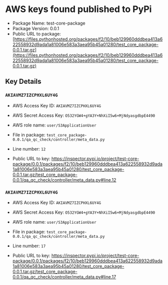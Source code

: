 # AWS keys found published to PyPi

* Package Name: test-core-package
* Package Version: 0.0.1
* Public URL to package: [https://files.pythonhosted.org/packages/f2/10/beb129960dddbea413a622558932d9ada1a81006e583a3aea95b45a01280/test_core_package-0.0.1.tar.gz](https://files.pythonhosted.org/packages/f2/10/beb129960dddbea413a622558932d9ada1a81006e583a3aea95b45a01280/test_core_package-0.0.1.tar.gz)

## Key Details

### `AKIAVMZ7IZCPHXL6UY4G`

* AWS Access Key ID: `AKIAVMZ7IZCPHXL6UY4G`
* AWS Secret Access Key: `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` 
* AWS role name: `user/S3ApplicationUser`
* File in package: `test_core_package-0.0.1/qa_qc_check/controller/meta_data.py`
* Line number: `12`

* Public URL to key: https://inspector.pypi.io/project/test-core-package/0.0.1/packages/f2/10/beb129960dddbea413a622558932d9ada1a81006e583a3aea95b45a01280/test_core_package-0.0.1.tar.gz/test_core_package-0.0.1/qa_qc_check/controller/meta_data.py#line.12



### `AKIAVMZ7IZCPHXL6UY4G`

* AWS Access Key ID: `AKIAVMZ7IZCPHXL6UY4G`
* AWS Secret Access Key: `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` 
* AWS role name: `user/S3ApplicationUser`
* File in package: `test_core_package-0.0.1/qa_qc_check/controller/meta_data.py`
* Line number: `17`

* Public URL to key: https://inspector.pypi.io/project/test-core-package/0.0.1/packages/f2/10/beb129960dddbea413a622558932d9ada1a81006e583a3aea95b45a01280/test_core_package-0.0.1.tar.gz/test_core_package-0.0.1/qa_qc_check/controller/meta_data.py#line.17


